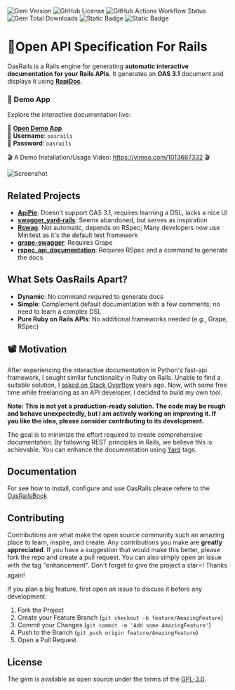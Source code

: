 ![Gem Version](https://img.shields.io/gem/v/oas_rails?color=E9573F)
![GitHub License](https://img.shields.io/github/license/a-chacon/oas_rails?color=blue)
![GitHub Actions Workflow Status](https://img.shields.io/github/actions/workflow/status/a-chacon/oas_rails/.github%2Fworkflows%2Frubyonrails.yml)
![Gem Total Downloads](https://img.shields.io/gem/dt/oas_rails)
![Static Badge](https://img.shields.io/badge/Rails-%3E%3D7.0.0-%23E9573F)
![Static Badge](https://img.shields.io/badge/Ruby-%3E%3D3.1.0-%23E9573F)

# 📃Open API Specification For Rails

OasRails is a Rails engine for generating **automatic interactive documentation for your Rails APIs**. It generates an **OAS 3.1** document and displays it using **[RapiDoc](https://rapidocweb.com)**.

### 🚀 Demo App

Explore the interactive documentation live:

🔗 **[Open Demo App](https://paso.fly.dev/api/docs)**  
👤 **Username**: `oasrails`  
🔑 **Password**: `oasrails`

🎬 A Demo Installation/Usage Video:
<https://vimeo.com/1013687332>
🎬

![Screenshot](https://a-chacon.com/assets/images/oas_rails_ui.png)

## Related Projects

- **[ApiPie](https://github.com/Apipie/apipie-rails)**: Doesn't support OAS 3.1, requires learning a DSL, lacks a nice UI
- **[swagger_yard-rails](https://github.com/livingsocial/swagger_yard-rails)**: Seems abandoned, but serves as inspiration
- **[Rswag](https://github.com/rswag/rswag)**: Not automatic, depends on RSpec; Many developers now use Minitest as it's the default test framework
- **[grape-swagger](https://github.com/ruby-grape/grape-swagger)**: Requires Grape
- **[rspec_api_documentation](https://github.com/zipmark/rspec_api_documentation)**: Requires RSpec and a command to generate the docs

## What Sets OasRails Apart?

- **Dynamic**: No command required to generate docs
- **Simple**: Complement default documentation with a few comments; no need to learn a complex DSL
- **Pure Ruby on Rails APIs**: No additional frameworks needed (e.g., Grape, RSpec)

## 📽️ Motivation

After experiencing the interactive documentation in Python's fast-api framework, I sought similar functionality in Ruby on Rails. Unable to find a suitable solution, I [asked on Stack Overflow](https://stackoverflow.com/questions/71947018/is-there-a-way-to-generate-an-interactive-documentation-for-rails-apis) years ago. Now, with some free time while freelancing as an API developer, I decided to build my own tool.

**Note: This is not yet a production-ready solution. The code may be rough and behave unexpectedly, but I am actively working on improving it. If you like the idea, please consider contributing to its development.**

The goal is to minimize the effort required to create comprehensive documentation. By following REST principles in Rails, we believe this is achievable. You can enhance the documentation using [Yard](https://yardoc.org/) tags.

## Documentation

For see how to install, configure and use OasRails please refere to the [OasRailsBook](http://a-chacon.com/oas_rails)

## Contributing

Contributions are what make the open source community such an amazing place to learn, inspire, and create. Any contributions you make are **greatly appreciated**. If you have a suggestion that would make this better, please fork the repo and create a pull request. You can also simply open an issue with the tag "enhancement". Don't forget to give the project a star⭐! Thanks again!

If you plan a big feature, first open an issue to discuss it before any development.

1. Fork the Project
2. Create your Feature Branch (`git checkout -b feature/AmazingFeature`)
3. Commit your Changes (`git commit -m 'Add some AmazingFeature'`)
4. Push to the Branch (`git push origin feature/AmazingFeature`)
5. Open a Pull Request

## License

The gem is available as open source under the terms of the [GPL-3.0](https://www.gnu.org/licenses/gpl-3.0.en.html#license-text).

